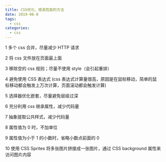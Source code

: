 ```yaml
---
title: CSS优化、提高性能的方法
date: 2019-06-8
tags:
  - css
categories:
  - css
---
```


1 多个 css 合并，尽量减少 HTTP 请求

2 将 css 文件放在页面最上面

3 移除空的 css 规则；尽量不使用 style（会引起重排）

4 避免使用 CSS 表达式 (css 表达式计算量很高，原因是在鼠标移动，简单的鼠标移动都会触发上万次计算，页面滚动都会触发计算)

5 选择器优化嵌套，尽量避免层级过深

6 充分利用 css 继承属性，减少代码量

7 抽象提取公共样式，减少代码量

8 属性值为 0 时，不加单位

9 属性值为小于 1 的小数时，省略小数点前面的 0

10 使用 CSS Sprites 将多张图片拼接成一张图片，通过 CSS background 属性来访问图片内容
